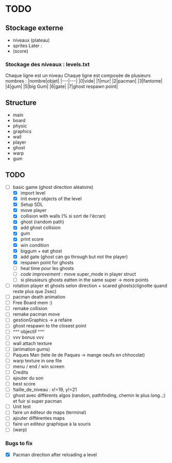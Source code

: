 # TODO

## Stockage externe

- niveaux (plateau)
- sprites
Later :
- (score)

### Stockage des niveaux : levels.txt
Chaque ligne est un niveau
Chaque ligne est composée de plusieurs nombres :
|nombre|objet|
|---|---|
|0|vide|
|1|mur|
|2|pacman|
|3|fantome|
|4|gum|
|5|big Gum|
|6|gate|
|7|ghost respawn point|


## Structure

- main
- board
- physic
- graphics
- wall
- player
- ghost
- warp
- gum

## TODO

- [ ] basic game (ghost direction aléatoire)
	- [X] import level
	- [X] init every objects of the level
	- [X] Setup SDL
	- [X] move player
	- [X] collision with walls (% si sort de l'écran)
	- [X] ghost (random path)
	- [X] add ghost collision
	- [X] gum
	- [X] print score
	- [x] win condition
	- [x] biggum + eat ghost
	- [x] add gate (ghost can go through but not the player)
	- [x] respawn point for ghosts
	- [ ] heal time pour les ghosts
	- [ ] *code improvement :* move super_mode in player struct
	- [ ] si pleusieurs ghosts eatten in the same super -> more points
- [ ] rotation player et ghosts selon direction + scared ghosts(clignotte quand reste plus que 2sec)
- [ ] pacman death animation
- [ ] Free Board mem :)
- [ ] remake collision
- [ ] remake pacman move
- [ ] gestionGraphics -> a refaire
- [ ] ghost respawn to the closest point
- [ ] ^^^ objectif ^^^
- [ ] vvv  bonus   vvv 
- [ ] wall attach texture
- [ ] (animation gums)
- [ ] Paques Man (tete ile de Paques -> mange oeufs en chhocolat)
- [ ] warp texture in one file
- [ ] menu / end / win screen
- [ ] Credits
- [ ] ajouter du son
- [ ] best score
- [ ] !taille_de_niveau : x!=19, y!=21
- [ ] ghost avec différents algos (random, pathfinding, chemin le plus long..;) et fuir si super pacman
- [ ] Unit test
- [ ] faire un éditeur de maps (terminal)
- [ ] ajouter différentes maps
- [ ] faire un editeur graphique à la souris
- [ ] (warp)

### Bugs to fix

- [X] Pacman direction after reloading a level